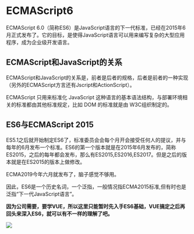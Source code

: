 # ECMAScript6

ECMAScript 6.0（简称ES6）是JavaScript语言的下一代标准，已经在2015年6月正式发布了。它的目标，是使得JavaScript语言可以用来编写复杂的大型应用程序，成为企业级开发语言。

## ECMAScript和JavaScript的关系

ECMAScript和JavaScript的关系是，前者是后者的规格，后者是前者的一种实现（另外的ECMAScript方言还有Jscript和ActionScript）。

ECMAScript 只用来标准化 JavaScript 这种语言的基本语法结构，与部署环境相关的标准都由其他标准规定，比如 DOM 的标准就是由 W3C组织制定的。

## ES6与ECMAScript 2015

ES5.1之后就开始制定ES6了，标准委员会会每个月开会接受任何人的提议，并与每年的6月发布一个标准。ES6的第一个版本就是在2015年6月发布的，简称ES2015，之后的每年都会发布，那么有ES2015,ES2016,ES2017。但是之后的版本就是在ES2015的版本上做修改。

ECMA2019今年六月就发布了，脑子感觉不够用。

因此，ES6是一个历史名词，一个泛指，一般情况指ECMA2015标准,但有时也是泛指“下一代JavaScript语言”。

**因为公司需要，要学VUE，所以这里只能暂时先入手ES6基础，VUE搞定之后再回头来深入ES6，就可以有不一样的理解了吧。**

![](https://ulvoe.com/Learning/book/es6/images/es6_1.jpg)
